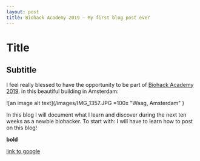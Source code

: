 ```yaml
---
layout: post
title: Biohack Academy 2019 – My first blog post ever
---
```


# Title

## Subtitle

I feel really blessed to have the opportunity to be part of [Biohack Academy 2019](https://waag.org/en/article/sixth-ibiohack-academy-planned-2019). in this beautiful building in Amsterdam: 




![an image alt text](/images/IMG_1357.JPG =100x "Waag, Amsterdam" )


In this blog I will document what I learn and discover during the next ten weeks as a newbie biohacker. 
To start with: I will have to learn how to post on this blog!

**bold**

[link to google](www.google.com)
